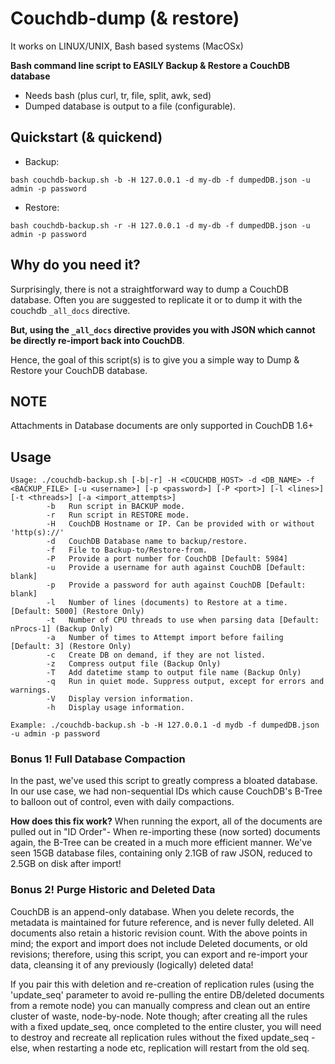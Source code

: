 Couchdb-dump (& restore)
============

It works on LINUX/UNIX, Bash based systems (MacOSx)

**Bash command line script to EASILY Backup & Restore a CouchDB database**

 * Needs bash (plus curl, tr, file, split, awk, sed)
 * Dumped database is output to a file (configurable).

## Quickstart (& quickend)
* Backup:

```bash couchdb-backup.sh -b -H 127.0.0.1 -d my-db -f dumpedDB.json -u admin -p password```

* Restore:

```bash couchdb-backup.sh -r -H 127.0.0.1 -d my-db -f dumpedDB.json -u admin -p password```

## Why do you need it?
Surprisingly, there is not a straightforward way to dump a CouchDB database. Often you are suggested to replicate it or to dump it with the couchdb `_all_docs` directive. 

**But, using the `_all_docs` directive provides you with JSON which cannot be directly re-import back into CouchDB**.

Hence, the goal of this script(s) is to give you a simple way to Dump & Restore your CouchDB database.

## NOTE

Attachments in Database documents are only supported in CouchDB 1.6+

## Usage
```
Usage: ./couchdb-backup.sh [-b|-r] -H <COUCHDB_HOST> -d <DB_NAME> -f <BACKUP_FILE> [-u <username>] [-p <password>] [-P <port>] [-l <lines>] [-t <threads>] [-a <import_attempts>]
        -b   Run script in BACKUP mode.
        -r   Run script in RESTORE mode.
        -H   CouchDB Hostname or IP. Can be provided with or without 'http(s)://'
        -d   CouchDB Database name to backup/restore.
        -f   File to Backup-to/Restore-from.
        -P   Provide a port number for CouchDB [Default: 5984]
        -u   Provide a username for auth against CouchDB [Default: blank]
        -p   Provide a password for auth against CouchDB [Default: blank]
        -l   Number of lines (documents) to Restore at a time. [Default: 5000] (Restore Only)
        -t   Number of CPU threads to use when parsing data [Default: nProcs-1] (Backup Only)
        -a   Number of times to Attempt import before failing [Default: 3] (Restore Only)
        -c   Create DB on demand, if they are not listed.
        -z   Compress output file (Backup Only)
        -T   Add datetime stamp to output file name (Backup Only)
        -q   Run in quiet mode. Suppress output, except for errors and warnings.
        -V   Display version information.
        -h   Display usage information.

Example: ./couchdb-backup.sh -b -H 127.0.0.1 -d mydb -f dumpedDB.json -u admin -p password
```

### Bonus 1! Full Database Compaction
In the past, we've used this script to greatly compress a bloated database.
In our use case, we had non-sequential IDs which cause CouchDB's B-Tree to balloon out of control, even with daily compactions.

**How does this fix work?**
When running the export, all of the documents are pulled out in "ID Order"- When re-importing these (now sorted) documents again, the B-Tree can be created in a much more efficient manner. We've seen 15GB database files, containing only 2.1GB of raw JSON, reduced to 2.5GB on disk after import!

### Bonus 2! Purge Historic and Deleted Data
CouchDB is an append-only database. When you delete records, the metadata is maintained for future reference, and is never fully deleted. All documents also retain a historic revision count.
With the above points in mind; the export and import does not include Deleted documents, or old revisions; therefore, using this script, you can export and re-import your data, cleansing it of any previously (logically) deleted data!

If you pair this with deletion and re-creation of replication rules (using the 'update_seq' parameter to avoid re-pulling the entire DB/deleted documents from a remote node) you can manually compress and clean out an entire cluster of waste, node-by-node.
Note though; after creating all the rules with a fixed update_seq, once completed to the entire cluster, you will need to destroy and recreate all replication rules without the fixed update_seq - else, when restarting a node etc, replication will restart from the old seq.

